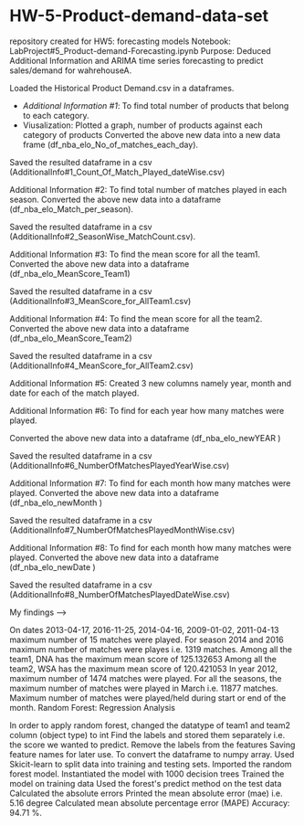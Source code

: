# HW-5-Product-demand-data-set
repository created for HW5: forecasting models
Notebook: LabProject#5_Product-demand-Forecasting.ipynb Purpose: Deduced Additional Information and ARIMA time series forecasting to
predict sales/demand for wahrehouseA.

Loaded the Historical Product Demand.csv in a dataframes.

* *Additional Information #1*: To find total number of products that belong to each category.
* Viusalization: Plotted a graph, number of products against each category of products
Converted the above new data into a new data frame (df_nba_elo_No_of_matches_each_day).

Saved the resulted dataframe in a csv (AdditionalInfo#1_Count_Of_Match_Played_dateWise.csv)

Additional Information #2: To find total number of matches played in each season.
Converted the above new data into a dataframe (df_nba_elo_Match_per_season).

Saved the resulted dataframe in a csv (AdditionalInfo#2_SeasonWise_MatchCount.csv).

Additional Information #3: To find the mean score for all the team1.
Converted the above new data into a dataframe (df_nba_elo_MeanScore_Team1)

Saved the resulted dataframe in a csv (AdditionalInfo#3_MeanScore_for_AllTeam1.csv)

Additional Information #4: To find the mean score for all the team2.
Converted the above new data into a dataframe (df_nba_elo_MeanScore_Team2)

Saved the resulted dataframe in a csv (AdditionalInfo#4_MeanScore_for_AllTeam2.csv)

Additional Information #5: Created 3 new columns namely year, month and date for each of the match played.

Additional Information #6: To find for each year how many matches were played.

Converted the above new data into a dataframe (df_nba_elo_newYEAR )

Saved the resulted dataframe in a csv (AdditionalInfo#6_NumberOfMatchesPlayedYearWise.csv)

Additional Information #7: To find for each month how many matches were played.
Converted the above new data into a dataframe (df_nba_elo_newMonth )

Saved the resulted dataframe in a csv (AdditionalInfo#7_NumberOfMatchesPlayedMonthWise.csv)

Additional Information #8: To find for each month how many matches were played.
Converted the above new data into a dataframe (df_nba_elo_newDate )

Saved the resulted dataframe in a csv (AdditionalInfo#8_NumberOfMatchesPlayedDateWise.csv)

My findings -->

On dates 2013-04-17, 2016-11-25, 2014-04-16, 2009-01-02, 2011-04-13	maximum number of 15 matches were played.
For season 2014 and 2016 maximum number of matches were playes i.e. 1319 matches.
Among all the team1, DNA has the maximum mean score of 125.132653
Among all the team2, WSA has the maximum mean score of 120.421053
In year 2012, maximum number of 1474 matches were played.
For all the seasons, the maximum number of matches were played in March i.e. 11877 matches.
Maximum number of matches were played/held during start or end of the month.
Random Forest: Regression Analysis

In order to apply random forest, changed the datatype of team1 and team2 column (object type) to int
Find the labels and stored them separately i.e. the score we wanted to predict.
Remove the labels from the features
Saving feature names for later use.
To convert the dataframe to numpy array.
Used Skicit-learn to split data into training and testing sets.
Imported the random forest model.
Instantiated the model with 1000 decision trees
Trained the model on training data
Used the forest's predict method on the test data
Calculated the absolute errors
Printed the mean absolute error (mae) i.e. 5.16 degree
Calculated mean absolute percentage error (MAPE)
Accuracy: 94.71 %.
